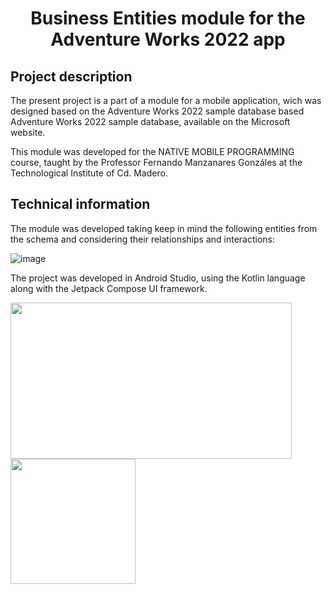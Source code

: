 <h1 align="center"> Business Entities module for the Adventure Works 2022 app </h1>

<h2>Project description</h2>
<p>The present project is a part of a module for a mobile application,  wich was designed based on the Adventure Works 2022 sample database based Adventure Works 2022 sample database, available on the Microsoft website.

This module was developed for the NATIVE MOBILE PROGRAMMING course, taught by the Professor Fernando Manzanares Gonzáles at the Technological Institute of Cd. Madero.</p>

<h2>Technical information</h2>

<p>The module was developed taking keep in mind the following entities from the schema and considering their relationships and interactions:</p>

![image](https://github.com/ReneOrta/BusinessEntities-app/assets/87352628/c3ec47ed-33d5-4bf8-8c1f-54da57b83241)

<p>The project was developed in Android Studio, using the Kotlin language along with the Jetpack Compose UI framework.</p>
  

<img src="https://github.com/ReneOrta/BusinessEntities-app/assets/87352628/aa21ec84-4ebe-4453-9b39-29c871e6ae2a" width="450" height="250" />
<img src="https://github.com/ReneOrta/BusinessEntities-app/assets/87352628/dc9b73be-e9be-48ff-a018-c26ecae63131" width="200" height="200" />



